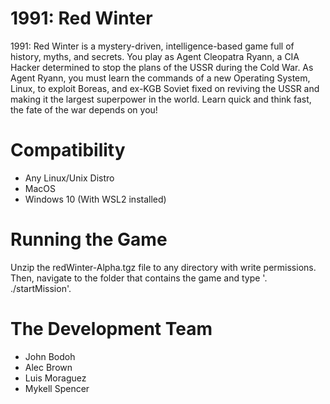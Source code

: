 # 1991: Red Winter

1991: Red Winter is a mystery-driven, intelligence-based game full of history, myths, and secrets. You play as Agent Cleopatra Ryann, a CIA Hacker determined to stop the plans of the USSR during the Cold War. As Agent Ryann, you must learn the commands of a new Operating System, Linux, to exploit Boreas, and ex-KGB Soviet fixed on reviving the USSR and making it the largest superpower in the world. Learn quick and think fast, the fate of the war depends on you!

# Compatibility

- Any Linux/Unix Distro
- MacOS
- Windows 10 (With WSL2 installed)

# Running the Game
Unzip the redWinter-Alpha.tgz file to any directory with write permissions. Then, navigate to the folder that contains the game and type '. ./startMission'.

# The Development Team

- John Bodoh
- Alec Brown
- Luis Moraguez
- Mykell Spencer
